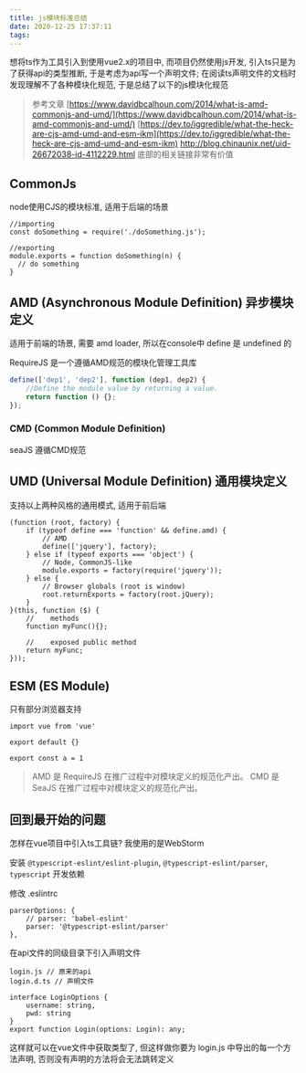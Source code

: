 ```yaml
---
title: js模块标准总结
date: 2020-12-25 17:37:11
tags:
---
```



想将ts作为工具引入到使用vue2.x的项目中, 而项目仍然使用js开发, 引入ts只是为了获得api的类型推断, 于是考虑为api写一个声明文件; 在阅读ts声明文件的文档时发现理解不了各种模块化规范, 于是总结了以下的js模块化规范

> 参考文章 [https://www.davidbcalhoun.com/2014/what-is-amd-commonjs-and-umd/](https://www.davidbcalhoun.com/2014/what-is-amd-commonjs-and-umd/)
> [https://dev.to/iggredible/what-the-heck-are-cjs-amd-umd-and-esm-ikm](https://dev.to/iggredible/what-the-heck-are-cjs-amd-umd-and-esm-ikm)
> http://blog.chinaunix.net/uid-26672038-id-4112229.html 底部的相关链接非常有价值
## CommonJs

node使用CJS的模块标准, 适用于后端的场景

```
//importing 
const doSomething = require('./doSomething.js'); 

//exporting
module.exports = function doSomething(n) {
  // do something
}
```

## AMD (Asynchronous Module Definition) 异步模块定义

适用于前端的场景, 需要 amd loader, 所以在console中 define 是 undefined 的

RequireJS 是一个遵循AMD规范的模块化管理工具库

```javascript
define(['dep1', 'dep2'], function (dep1, dep2) {
    //Define the module value by returning a value.
    return function () {};
});
```

### CMD (Common Module Definition)

seaJS 遵循CMD规范

## UMD (Universal Module Definition) 通用模块定义

支持以上两种风格的通用模式, 适用于前后端

```
(function (root, factory) {
    if (typeof define === 'function' && define.amd) {
        // AMD
        define(['jquery'], factory);
    } else if (typeof exports === 'object') {
        // Node, CommonJS-like
        module.exports = factory(require('jquery'));
    } else {
        // Browser globals (root is window)
        root.returnExports = factory(root.jQuery);
    }
}(this, function ($) {
    //    methods
    function myFunc(){};

    //    exposed public method
    return myFunc;
}));
```

## ESM (ES Module)

只有部分浏览器支持

```
import vue from 'vue'

export default {}

export const a = 1
```

> AMD 是 RequireJS 在推广过程中对模块定义的规范化产出。
> CMD 是 SeaJS 在推广过程中对模块定义的规范化产出。

## 回到最开始的问题

怎样在vue项目中引入ts工具链? 我使用的是WebStorm

安装 `@typescript-eslint/eslint-plugin`, `@typescript-eslint/parser`, `typescript` 开发依赖

修改 .eslintrc
```
parserOptions: {
    // parser: 'babel-eslint'
    parser: '@typescript-eslint/parser'
},
```

在api文件的同级目录下引入声明文件
```
login.js // 原来的api
login.d.ts // 声明文件

interface LoginOptions {
    username: string,
    pwd: string
}
export function Login(options: Login): any;
```

这样就可以在vue文件中获取类型了, 但这样做你要为 login.js 中导出的每一个方法声明, 否则没有声明的方法将会无法跳转定义
